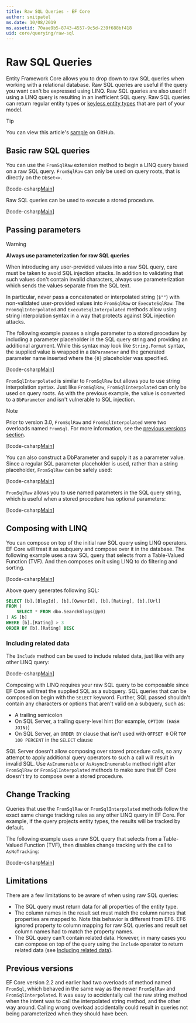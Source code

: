 ```yaml
---
title: Raw SQL Queries - EF Core
author: smitpatel
ms.date: 10/08/2019
ms.assetid: 70aae9b5-8743-4557-9c5d-239f688bf418
uid: core/querying/raw-sql
---
```

# Raw SQL Queries

Entity Framework Core allows you to drop down to raw SQL queries when working with a relational database. Raw SQL queries are useful if the query you want can't be expressed using LINQ. Raw SQL queries are also used if using a LINQ query is resulting in an inefficient SQL query. Raw SQL queries can return regular entity types or [keyless entity types](xref:core/modeling/keyless-entity-types) that are part of your model.

> [!TIP]  
> You can view this article's [sample](https://github.com/aspnet/EntityFramework.Docs/tree/master/samples/core/Querying/) on GitHub.

## Basic raw SQL queries

You can use the `FromSqlRaw` extension method to begin a LINQ query based on a raw SQL query. `FromSqlRaw` can only be used on query roots, that is directly on the `DbSet<>`.

[!code-csharp[Main](../../../samples/core/Querying/RawSQL/Sample.cs#FromSqlRaw)]

Raw SQL queries can be used to execute a stored procedure.

[!code-csharp[Main](../../../samples/core/Querying/RawSQL/Sample.cs#FromSqlRawStoredProcedure)]

## Passing parameters

> [!WARNING]
> **Always use parameterization for raw SQL queries**
>
> When introducing any user-provided values into a raw SQL query, care must be taken to avoid SQL injection attacks. In addition to validating that such values don't contain invalid characters, always use parameterization which sends the values separate from the SQL text.
>
> In particular, never pass a concatenated or interpolated string (`$""`) with non-validated user-provided values into `FromSqlRaw` or `ExecuteSqlRaw`. The `FromSqlInterpolated` and `ExecuteSqlInterpolated` methods allow using string interpolation syntax in a way that protects against SQL injection attacks.

The following example passes a single parameter to a stored procedure by including a parameter placeholder in the SQL query string and providing an additional argument. While this syntax may look like `String.Format` syntax, the supplied value is wrapped in a `DbParameter` and the generated parameter name inserted where the `{0}` placeholder was specified.

[!code-csharp[Main](../../../samples/core/Querying/RawSQL/Sample.cs#FromSqlRawStoredProcedureParameter)]

`FromSqlInterpolated` is similar to `FromSqlRaw` but allows you to use string interpolation syntax. Just like `FromSqlRaw`, `FromSqlInterpolated` can only be used on query roots. As with the previous example, the value is converted to a `DbParameter` and isn't vulnerable to SQL injection.

> [!NOTE]
> Prior to version 3.0, `FromSqlRaw` and `FromSqlInterpolated` were two overloads named `FromSql`. For more information, see the [previous versions section](#previous-versions).

[!code-csharp[Main](../../../samples/core/Querying/RawSQL/Sample.cs#FromSqlInterpolatedStoredProcedureParameter)]

You can also construct a DbParameter and supply it as a parameter value. Since a regular SQL parameter placeholder is used, rather than a string placeholder, `FromSqlRaw` can be safely used:

[!code-csharp[Main](../../../samples/core/Querying/RawSQL/Sample.cs#FromSqlRawStoredProcedureSqlParameter)]

`FromSqlRaw` allows you to use named parameters in the SQL query string, which is useful when a stored procedure has optional parameters:

[!code-csharp[Main](../../../samples/core/Querying/RawSQL/Sample.cs#FromSqlRawStoredProcedureNamedSqlParameter)]

## Composing with LINQ

You can compose on top of the initial raw SQL query using LINQ operators. EF Core will treat it as subquery and compose over it in the database. The following example uses a raw SQL query that selects from a Table-Valued Function (TVF). And then composes on it using LINQ to do filtering and sorting.

[!code-csharp[Main](../../../samples/core/Querying/RawSQL/Sample.cs#FromSqlInterpolatedComposed)]

Above query generates following SQL:

```sql
SELECT [b].[BlogId], [b].[OwnerId], [b].[Rating], [b].[Url]
FROM (
    SELECT * FROM dbo.SearchBlogs(@p0)
) AS [b]
WHERE [b].[Rating] > 3
ORDER BY [b].[Rating] DESC
```

### Including related data

The `Include` method can be used to include related data, just like with any other LINQ query:

[!code-csharp[Main](../../../samples/core/Querying/RawSQL/Sample.cs#FromSqlInterpolatedInclude)]

Composing with LINQ requires your raw SQL query to be composable since EF Core will treat the supplied SQL as a subquery. SQL queries that can be composed on begin with the `SELECT` keyword. Further, SQL passed shouldn't contain any characters or options that aren't valid on a subquery, such as:

- A trailing semicolon
- On SQL Server, a trailing query-level hint (for example, `OPTION (HASH JOIN)`)
- On SQL Server, an `ORDER BY` clause that isn't used with `OFFSET 0` OR `TOP 100 PERCENT` in the `SELECT` clause

SQL Server doesn't allow composing over stored procedure calls, so any attempt to apply additional query operators to such a call will result in invalid SQL. Use `AsEnumerable` or `AsAsyncEnumerable` method right after `FromSqlRaw` or `FromSqlInterpolated` methods to make sure that EF Core doesn't try to compose over a stored procedure.

## Change Tracking

Queries that use the `FromSqlRaw` or `FromSqlInterpolated` methods follow the exact same change tracking rules as any other LINQ query in EF Core. For example, if the query projects entity types, the results will be tracked by default.

The following example uses a raw SQL query that selects from a Table-Valued Function (TVF), then disables change tracking with the call to `AsNoTracking`:

[!code-csharp[Main](../../../samples/core/Querying/RawSQL/Sample.cs#FromSqlInterpolatedAsNoTracking)]

## Limitations

There are a few limitations to be aware of when using raw SQL queries:

- The SQL query must return data for all properties of the entity type.
- The column names in the result set must match the column names that properties are mapped to. Note this behavior is different from EF6. EF6 ignored property to column mapping for raw SQL queries and result set column names had to match the property names.
- The SQL query can't contain related data. However, in many cases you can compose on top of the query using the `Include` operator to return related data (see [Including related data](#including-related-data)).

## Previous versions

EF Core version 2.2 and earlier had two overloads of method named `FromSql`, which behaved in the same way as the newer `FromSqlRaw` and `FromSqlInterpolated`. It was easy to accidentally call the raw string method when the intent was to call the interpolated string method, and the other way around. Calling wrong overload accidentally could result in queries not being parameterized when they should have been.
